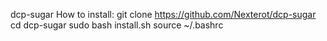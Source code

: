 dcp-sugar
How to install:
git clone https://github.com/Nexterot/dcp-sugar
cd dcp-sugar
sudo bash install.sh
source ~/.bashrc
